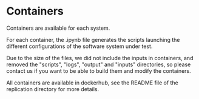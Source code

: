 # Containers

Containers are available for each system.

For each container, the .ipynb file generates the scripts launching the different configurations of the software system under test.

Due to the size of the files, we did not include the inputs in containers, and removed the "scripts", "logs", "output" and "inputs" directories, so please contact us if you want to be able to build them and modify the containers. 

All containers are available in dockerhub, see the README file of the replication directory for more details.

